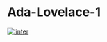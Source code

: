 # Ada-Lovelace-1
[![linter](https://github.com/lucas-gelinas/Ada-Lovelace-1/workflows/linter/badge.svg)](https://github.com/marketplace/actions/super-linter)         
